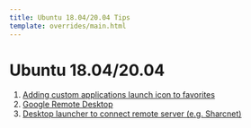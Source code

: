 ```yaml
---
title: Ubuntu 18.04/20.04 Tips
template: overrides/main.html
---
```


# Ubuntu 18.04/20.04

1. [Adding custom applications launch icon to favorites](app_icon.html)
2. [Google Remote Desktop](remote_desktop.html)
3. [Desktop launcher to connect remote server (e.g. Sharcnet)](server_shortcut.html)

